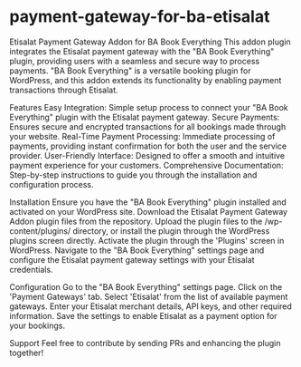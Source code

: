 # payment-gateway-for-ba-etisalat
Etisalat Payment Gateway Addon for BA Book Everything
This addon plugin integrates the Etisalat payment gateway with the "BA Book Everything" plugin, providing users with a seamless and secure way to process payments. "BA Book Everything" is a versatile booking plugin for WordPress, and this addon extends its functionality by enabling payment transactions through Etisalat.

Features
Easy Integration: Simple setup process to connect your "BA Book Everything" plugin with the Etisalat payment gateway.
Secure Payments: Ensures secure and encrypted transactions for all bookings made through your website.
Real-Time Payment Processing: Immediate processing of payments, providing instant confirmation for both the user and the service provider.
User-Friendly Interface: Designed to offer a smooth and intuitive payment experience for your customers.
Comprehensive Documentation: Step-by-step instructions to guide you through the installation and configuration process.

Installation
Ensure you have the "BA Book Everything" plugin installed and activated on your WordPress site.
Download the Etisalat Payment Gateway Addon plugin files from the repository.
Upload the plugin files to the /wp-content/plugins/ directory, or install the plugin through the WordPress plugins screen directly.
Activate the plugin through the 'Plugins' screen in WordPress.
Navigate to the "BA Book Everything" settings page and configure the Etisalat payment gateway settings with your Etisalat credentials.

Configuration
Go to the "BA Book Everything" settings page.
Click on the 'Payment Gateways' tab.
Select 'Etisalat' from the list of available payment gateways.
Enter your Etisalat merchant details, API keys, and other required information.
Save the settings to enable Etisalat as a payment option for your bookings.

Support
Feel free to contribute by sending PRs and enhancing the plugin together!